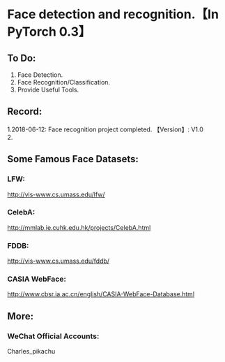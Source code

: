 # Face detection and recognition.【In PyTorch 0.3】


## To Do:
1. Face Detection.
2. Face Recognition/Classification.
3. Provide Useful Tools.


## Record:
1.2018-06-12: Face recognition project completed. 【Version】: V1.0  
2.


## Some Famous Face Datasets:
### LFW:
http://vis-www.cs.umass.edu/lfw/  
### CelebA:
http://mmlab.ie.cuhk.edu.hk/projects/CelebA.html  
### FDDB:
http://vis-www.cs.umass.edu/fddb/  
### CASIA WebFace:
http://www.cbsr.ia.ac.cn/english/CASIA-WebFace-Database.html  


## More:
### WeChat Official Accounts:
Charles_pikachu
